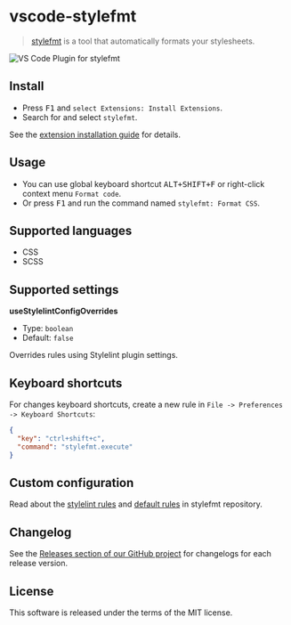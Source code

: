 # vscode-stylefmt

> [stylefmt](https://github.com/morishitter/stylefmt) is a tool that automatically formats your stylesheets.

![VS Code Plugin for stylefmt](https://cloud.githubusercontent.com/assets/7034281/16056620/f7442b8c-327e-11e6-9400-b59085d4abef.gif)

## Install

  * Press <kbd>F1</kbd> and `select Extensions: Install Extensions`.
  * Search for and select `stylefmt`.

See the [extension installation guide](https://code.visualstudio.com/docs/editor/extension-gallery) for details.

## Usage

  * You can use global keyboard shortcut <kbd>ALT+SHIFT+F</kbd> or right-click context menu `Format code`.
  * Or press <kbd>F1</kbd> and run the command named `stylefmt: Format CSS`.

## Supported languages

  * CSS
  * SCSS

## Supported settings

**useStylelintConfigOverrides**

  * Type: `boolean`
  * Default: `false`

Overrides rules using Stylelint plugin settings.

## Keyboard shortcuts

For changes keyboard shortcuts, create a new rule in `File -> Preferences -> Keyboard Shortcuts`:

```json
{
  "key": "ctrl+shift+c",
  "command": "stylefmt.execute"
}
```

## Custom configuration

Read about the [stylelint rules](https://github.com/morishitter/stylefmt#stylelint-rules-that-stylefmt-can-handle) and [default rules](https://github.com/morishitter/stylefmt#default-formatting-rules-without-stylelint-config-file) in stylefmt repository.

## Changelog

See the [Releases section of our GitHub project](https://github.com/mrmlnc/vscode-stylefmt/releases) for changelogs for each release version.

## License

This software is released under the terms of the MIT license.
